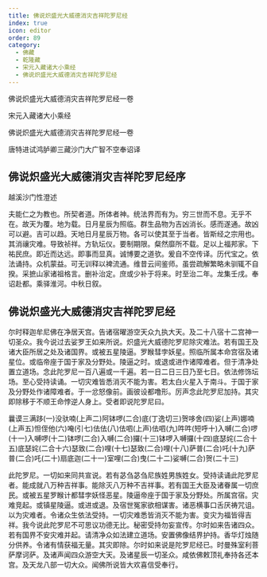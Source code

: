 ```yaml
---
title: 佛说炽盛光大威德消灾吉祥陀罗尼经
index: true
icon: editor
order: 89
category:
  - 佛藏
  - 乾隆藏
  - 宋元入藏诸大小乘经
  - 佛说炽盛光大威德消灾吉祥陀罗尼经
---
```


佛说炽盛光大威德消灾吉祥陀罗尼经一卷  

宋元入藏诸大小乘经  

佛说炽盛光大威德消灾吉祥陀罗尼经一卷  

唐特进试鸿胪卿三藏沙门大广智不空奉诏译  

## 佛说炽盛光大威德消灾吉祥陀罗尼经序  

越溪沙门性澄述  

夫能仁之为教也。所契者道。所体者神。统法界而有为。穷三世而不息。无乎不在。故天为覆。地为载。日月星辰为照临。群生品物为吉凶消长。感而遂通。故凶可以避。吉可以趋。天地日月星辰万物。各可以使其至于当者。皆斯经之宗用也。其消禳灾难。导致祯祥。方轨坛仪。要制期限。粲然靡所不载。足以上福邦家。下祐民庶。即近而达远。即事而显真。诚博要之道欤。爰自不空传译。历代宝之。依法诵持。众机蒙益。可无训释以裨流通。维昔云间鉴师。虽尝疏解繁略未驯辄不自揆。采摭山家诸祖格言。删补治定。庶或少补于将来。时至治二年。龙集壬戌。奉诏赴都。乘驿淮河。中秋日叙。  

## 佛说炽盛光大威德消灾吉祥陀罗尼经  

尔时释迦牟尼佛在净居天宫。告诸宿曜游空天众九执大天。及二十八宿十二宫神一切圣众。我今说过去娑罗王如来所说。炽盛光大威德陀罗尼除灾难法。若有国王及诸大臣所居之处及诸国界。或被五星陵逼。罗睺彗孛妖星。照临所属本命宫宿及诸星位。或临帝座于国于家及分野处。陵逼之时。或退或进作诸障难者。但于清净处置立道场。念此陀罗尼一百八遍或一千遍。若一日二日三日乃至七日。依法修饰坛场。至心受持读诵。一切灾难皆悉消灭不能为害。若太白火星入于南斗。于国于家及分野处作诸障难者。于一忿怒像前。画彼设都噜形。厉声念此陀罗尼加持。其灾即除移于不顺王命悖逆人身上。受者即说陀罗尼曰。  

曩谟三满跢(一)没驮喃(上声二)阿钵啰(二合)底(丁逸切三)贺哆舍(四)娑(上声)娜喃(上声五)怛侄他(六)唵(引七)佉佉(八)佉呬(上声)佉呬(九)吽吽(短呼十)入嚩(二合)啰(十一)入嚩啰(十二)钵啰(二合)入嚩(二合)攞(十三)钵啰入嚩攞(十四)底瑟姹(二合十五)底瑟姹(二合十六)瑟致(二合)哩(十七)瑟致(二合)哩(十八)萨普(二合)吒(十九)萨普(二合)吒(二十)扇底迦(二十一)室哩(二合)曳(二十二)娑嚩(二合)贺(二十三)  

此陀罗尼。一切如来同共宣说。若有苾刍苾刍尼族姓男族姓女。受持读诵此陀罗尼者。能成就八万种吉祥事。能除灭八万种不吉祥事。若有国王大臣及诸眷属一切庶民。或被五星罗睺计都彗孛妖怪恶星。陵逼帝座于国于家及分野处。所属宫宿。灾难竞起。或镇星陵逼。或进或退。及宿世冤家欲相谋害。诸恶横事口舌厌祷咒诅。以为灾难者。令诸众生依法受持。一切灾难悉皆消灭不能为害。变灾为福皆得吉祥。我今说此陀罗尼不可思议功德无比。秘密受持勿妄宣传。尔时如来告诸四众。若有国界不安灾难并起。请清净众如法建立道场。安置佛像结界护持。香华灯烛随分供养。令诸有情获福无量。其灾即除。尔时如来说是陀罗尼经已。时曼殊室利菩萨摩诃萨。及诸声闻四众游空大天。及诸星辰一切圣众。咸依佛敕顶礼奉持各还本宫。及天龙八部一切大众。闻佛所说皆大欢喜信受奉行。  
